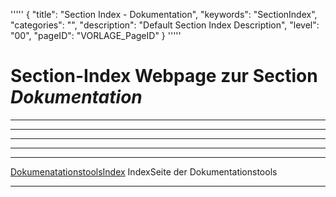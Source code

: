 '''''
{
"title": "Section Index - Dokumentation",
"keywords": "SectionIndex",
"categories": "",
"description": "Default Section Index Description",
"level": "00",
"pageID": "VORLAGE_PageID"
}
'''''


<h1>Section-Index Webpage zur Section <i>Dokumentation</i></h1>

<hr><hr><hr><hr><hr>


[DokumenatationstoolsIndex](C:/DocTool/output/Docus/Informatik/Tools/Dokumentation/DocumenationsToolsOverview.md)
IndexSeite der Dokumentationstools<hr>